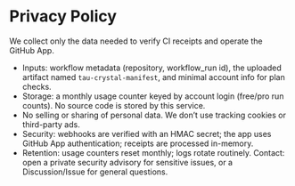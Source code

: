 # Privacy Policy

We collect only the data needed to verify CI receipts and operate the GitHub App.
- Inputs: workflow metadata (repository, workflow_run id), the uploaded artifact named `tau-crystal-manifest`, and minimal account info for plan checks.
- Storage: a monthly usage counter keyed by account login (free/pro run counts). No source code is stored by this service.
- No selling or sharing of personal data. We don’t use tracking cookies or third-party ads.
- Security: webhooks are verified with an HMAC secret; the app uses GitHub App authentication; receipts are processed in-memory.
- Retention: usage counters reset monthly; logs rotate routinely.
Contact: open a private security advisory for sensitive issues, or a Discussion/Issue for general questions.
